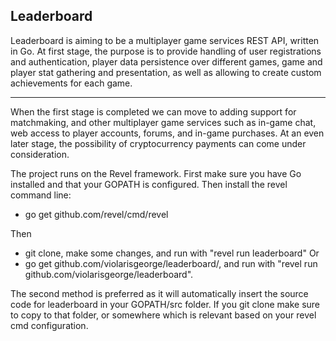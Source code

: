 Leaderboard
-----------

Leaderboard is aiming to be a multiplayer game services REST API, written in Go. 
At first stage, the purpose is to provide handling of user registrations and authentication,
player data persistence over different games, game and player stat gathering
and presentation, as well as allowing to create custom achievements for each 
game.

-----------

When the first stage is completed we can move to adding support for matchmaking,
and other multiplayer game services such as in-game chat, web access to player 
accounts, forums, and in-game purchases. At an even later stage, the possibility
of cryptocurrency payments can come under consideration.

The project runs on the Revel framework. First make sure you have Go installed
and that your GOPATH is configured. Then install the revel command line:
- go get github.com/revel/cmd/revel

Then
- git clone, make some changes, and run with "revel run leaderboard"
Or
- go get github.com/violarisgeorge/leaderboard/, and run with "revel run github.com/violarisgeorge/leaderboard". 

The second method is preferred as it will automatically insert the source code for
leaderboard in your GOPATH/src folder. If you git clone make sure to copy to that
folder, or somewhere which is relevant based on your revel cmd configuration.
